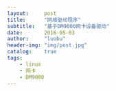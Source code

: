 ```yaml
---
layout:     post
title:      "网络驱动程序"
subtitle:   "基于DM9000网卡设备驱动"
date:       2016-05-03
author:     "luobu"
header-img: "img/post.jpg"
catalog:    true
tags:
    - linux
    - 网卡
    - DM9000
---
```


